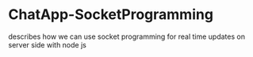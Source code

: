 # ChatApp-SocketProgramming
describes how we can use socket programming for real time updates on server side with node js
